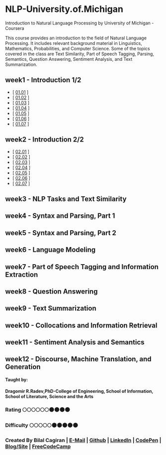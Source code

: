 # NLP-University.of.Michigan
Introduction to Natural Language Processing by University of Michigan - Coursera

This course provides an introduction to the field of Natural Language Processing. It includes relevant background material in Linguistics, Mathematics, Probabilities, and Computer Science. Some of the topics covered in the class are Text Similarity, Part of Speech Tagging, Parsing, Semantics, Question Answering, Sentiment Analysis, and Text Summarization.

## week1 - Introduction 1/2
* [ [01.01](http://web.eecs.umich.edu/~radev/coursera-slides/nlpintro_co3_01.01_DR_Edit.pdf) ]
* [ [01.02](http://web.eecs.umich.edu/~radev/coursera-slides/nlpintro_co3_01.02_DR_Edit.pdf) ]
* [ [01.03](http://web.eecs.umich.edu/~radev/coursera-slides/nlpintro_co3_01.03_DR_Edit.pdf) ]
* [ [01.04](http://web.eecs.umich.edu/~radev/coursera-slides/nlpintro_co3_01.04_DR_Edit.pdf) ]
* [ [01.05](http://web.eecs.umich.edu/~radev/coursera-slides/nlpintro_co3_01.05_DR_Edit.pdf) ]
* [ [01.06](http://web.eecs.umich.edu/~radev/coursera-slides/nlpintro_co3_01.06_DR_Edit.pdf) ]
* [ [01.07](http://web.eecs.umich.edu/~radev/coursera-slides/nlpintro_co3_01.07_DR_Edit.pdf) ]

## week2 - Introduction 2/2
* [ [02.01](http://web.eecs.umich.edu/~radev/coursera-slides/nlpintro_co3_02.01_DR_Edit.pdf) ]
* [ [02.02](http://web.eecs.umich.edu/~radev/coursera-slides/nlpintro_co3_02.02_DR_Edit.pdf) ]
* [ [02.03](http://web.eecs.umich.edu/~radev/coursera-slides/nlpintro_co2_02.03_DR_Edit.pdf) ]
* [ [02.04](http://web.eecs.umich.edu/~radev/coursera-slides/nlpintro_co2_02.04_DR_Edit.pdf) ]
* [ [02.05](http://web.eecs.umich.edu/~radev/coursera-slides/nlpintro_co2_02.05_DR_Edit.pdf) ]
* [ [02.06](http://web.eecs.umich.edu/~radev/coursera-slides/nlpintro_co3_02.06_DR_Edit.pdf) ]
* [ [02.07](http://web.eecs.umich.edu/~radev/coursera-slides/nlpintro_co3_02.07_DR_Edit.pdf) ]

## week3 - NLP Tasks and Text Similarity

## week4 - Syntax and Parsing, Part 1

## week5 - Syntax and Parsing, Part 2

## week6 - Language Modeling

## week7 - Part of Speech Tagging and Information Extraction

## week8 - Question Answering

## week9 - Text Summarization

## week10 - Collocations and Information Retrieval

## week11 - Sentiment Analysis and Semantics

## week12 - Discourse, Machine Translation, and Generation


#### Taught by: 
#### Dragomir R.Radev,PhD-College of Engineering, School of Information, School of Literature, Science and the Arts

### Rating :full_moon::full_moon::full_moon::full_moon::full_moon::full_moon::new_moon::new_moon::new_moon::new_moon:
### Difficulty :full_moon::full_moon::full_moon::full_moon::full_moon::new_moon::new_moon::new_moon::new_moon::new_moon:

### Created By Bilal Cagiran | [E-Mail](mailto:bcagiran@hotmail.com) | [Github](https://github.com/extwiii/) | [LinkedIn](https://linkedin.com/in/bilalcagiran) | [CodePen](http://codepen.io/extwiii/) | [Blog/Site](http://bilalcagiran.com) | [FreeCodeCamp](https://www.freecodecamp.com/extwiii) 
